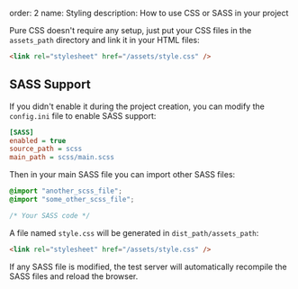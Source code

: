 order: 2
name: Styling
description: How to use CSS or SASS in your project

Pure CSS doesn't require any setup, just put your CSS files in the `assets_path` directory and link it in your HTML files:
```html
<link rel="stylesheet" href="/assets/style.css" />
```

## SASS Support

If you didn't enable it during the project creation, you can modify the `config.ini` file to enable SASS support:
```ini
[SASS]
enabled = true
source_path = scss
main_path = scss/main.scss
```

Then in your main SASS file you can import other SASS files:
```scss
@import "another_scss_file";
@import "some_other_scss_file";

/* Your SASS code */
```

A file named `style.css` will be generated in `dist_path/assets_path`:
```html
<link rel="stylesheet" href="/assets/style.css" />
```

If any SASS file is modified, the test server will automatically recompile the SASS files and reload the browser.
